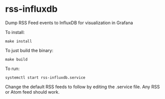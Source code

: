 # rss-influxdb
Dump RSS Feed events to InfluxDB for visualization in Grafana

To install:
```
make install
```

To just build the binary:
```
make build
```

To run:
```
systemctl start rss-influxdb.service
```

Change the default RSS feeds to follow by editing the .service file. Any RSS or Atom feed should work.
